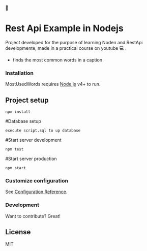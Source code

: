 :beginner:
# Rest Api Example in Nodejs

Project developed for the purpose of learning Noden and RestApi developmente, made in a practical course on youtube :computer: .

  - finds the most common words in a caption

### Installation

MostUsedWords requires [Node.js](https://nodejs.org/) v4+ to run.


## Project setup
```
npm install
```
#Database setup
```
execute script.sql to up database
```

#Start server development
```
npm test
```

#Start server production

```
npm start
```

### Customize configuration
See [Configuration Reference](https://cli.vuejs.org/config/).


### Development

Want to contribute? Great!


License
----

MIT


[node.js]: <http://nodejs.org>
